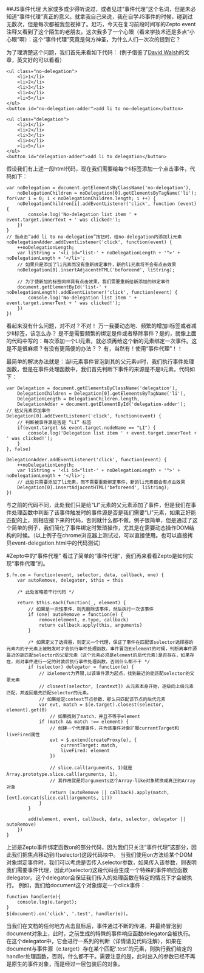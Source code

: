##JS事件代理
大家或多或少得听说过，或者见过“事件代理”这个名词，但是未必知道“事件代理”真正的意义。就拿我自己来说，我在自学JS事件的时候，碰到过无数次，但是每次都被我忽视掉了。赶巧，今天在复习前段时间写的Zepto event 注释又看到了这个陌生的老朋友。这次我多了一个心眼（看来学技术还是多点“小心眼”啊）：这个“事件代理”究竟是何方神圣，为什么人们一次次的提到它？

为了理清楚这个问题，我们首先来看如下代码：
(例子借鉴了[David Walsh](https://davidwalsh.name/event-delegate)的文章，英文好的可以看看）
```
<ul class="no-delegation">
    <li>1</li>
    <li>2</li>
    <li>3</li>
    <li>4</li>
    <li>5</li>
</ul>
<button id="no-delegation-adder">add li to no-delegation</button>

<ul class="delegation">
    <li>1</li>
    <li>2</li>
    <li>3</li>
    <li>4</li>
    <li>5</li>
</ul>
<button id="delegation-adder">add li to delegation</button>

```
假设我们有上述一段html代码，现在我们需要给每个li标签添加一个点击事件，代码如下：

```
var noDelegation = document.getElementsByClassName('no-delegation'),
    noDelegationChildren = noDelegation[0].getElementsByTagName('li');
for(var i = 0; i < noDelegationChildren.length; i ++) {
    noDelegationChildren[i].addEventListener('click', function (event) {
        console.log('No-delegation list item ' + event.target.innerText + ' was clicked!');
    })
}
// 当点击“add li to no-delegation”按钮时，给no-delegation内添加li元素
noDelegationAdder.addEventListener('click', function(event) {
    ++noDelegationLength;
    var liString = '<li id="list-' + noDelegationLength + '">' + noDelegationLength + '</li>';
    // 如果只是添加了li元素而没有重新绑定事件，新的li元素将不会有点击效果
    noDelegation[0].insertAdjacentHTML('beforeend', liString);

    // 为了使新加的标签同样具有点击效果，我们需要重新给新添加的绑定事件
    document.getElementById('list-' + noDelegationLength).addEventListener('click', function(event) {
        console.log('No-delegation list item ' + event.target.innerText + ' was clicked!');
    })
})

```
看起来没有什么问题，对不对？不对！
万一我要动态地、频繁的增加li标签或者减少li标签，该怎么办？
是不是需要频繁的绑定是件或者移除事件？是的，就像上面的代码中写的：每次添加一个LI元素，就必须再给这个新的元素绑定一次事件。这是不是很麻烦？有没有更简便的办法？？ 有，当然有！使用“事件代理”！！

最简单的解决办法就是：当li元素事件冒泡到其的父元素ul时，我们执行事件处理函数，但是在事件处理函数中，我们首先判断下事件的来源是不是li元素，代码如下：

```
var Delegation = document.getElementsByClassName('delegation'),
    DelegationChildren = Delegation[0].getElementsByTagName('li'),
    DelegationLength = DelegationChildren.length,
    DelegationAdder = document.getElementById('delegation-adder');
// 给父元素添加事件
Delegation[0].addEventListener('click', function(event) {
    // 判断被事件源是否是 “LI” 标签
    if(event.target && event.target.nodeName == "LI") {
        console.log('Delegation list item ' + event.target.innerText + ' was clicked!');
    } 
}, false)

DelegationAdder.addEventListener('click', function(event) {
    ++noDelegationLength;
    var liString = '<li id="list-' + noDelegationLength + '">' + noDelegationLength + '</li>';
    // 此处只需要添加了li元素，而不需要重新绑定事件，新的li元素都会有点击效果
    Delegation[0].insertAdjacentHTML('beforeend', liString);
})

```
与之前的代码不同，此处我们只是给“LI”元素的父元素添加了事件，但是我们在事件处理函数中判断了该事件触发时的事件源是否是我们需要“LI”元素，如果正好能匹配的上，则相应接下来的代码，否则就什么都不做。例子很简单，但是通过了这个简单的例子，我们简化了事件绑定时繁琐操作，尤其是在需要动态操作DOM结构的时候。（以上例子在chrome浏览器上测试过，可以直接使用。也可以直接拷贝event-delegation.html中的代码测试）

#Zepto中的“事件代理”
看过了简单的“事件代理”，我们再来看看Zepto是如何实现“事件代理”的。

```
$.fn.on = function(event, selector, data, callback, one) {
    var autoRemove, delegator, $this = this

    /* 此处省略若干行代码 */

    return $this.each(function(_, element) {
        // 如果是一次性事件，则先删除该事件，然后执行一次该事件
        if (one) autoRemove = function(e) {
            remove(element, e.type, callback)
            return callback.apply(this, arguments)
        }

        /* 如果定义了选择器，则定义一个代理，保证了事件在匹配该selector选择器的元素内的子元素上被触发时才会执行事件处理函数。事件冒泡到element的时候，判断离事件源最近的能匹配selector的父辈元素（这个元素必须是element的后代元素)是否存在，如果存在，则对事件进行一定的封装后执行事件处理函数，否则什么都不干 */
        if (selector) delegator = function(e) {
            // 以element为界限,以该事件源为起点，找到最近的能匹配selector的父辈元素
            // closest(selector, [context]) 从元素本身开始，逐级向上级元素匹配，并返回最先匹配selector的元素。
            // 如果给定context节点参数，那么只匹配该节点的后代元素
            var evt, match = $(e.target).closest(selector, element).get(0)
                // 如果找到了match，并且不等于element
            if (match && match !== element) {
                // 创建一个代理事件，并为该事件对象扩展currentTarget和liveFired属性
                evt = $.extend(createProxy(e), {
                    currentTarget: match,
                    liveFired: element
                })

                // slice.call(arguments, 1)就是Array.prototype.slice.call(arguments, 1)，
                // 其作用就是将arguments这个Array-like对象转换成真正的Array对象
                return (autoRemove || callback).apply(match, [evt].concat(slice.call(arguments, 1)))
            }
        }

        add(element, event, callback, data, selector, delegator || autoRemove)
    })
}
```
上述是Zepto事件绑定函数on的部分代码，因为我们只关注“事件代理”这部分，因此我们把焦点移动到if(selector)这段代码块中。
当我们使用on方法给某个DOM对象绑定事件时，我们可以考虑是否传入selector参数，如果传入该参数，则表明我们需要事件代理，因此if(selector)这段代码会生成一个特殊的事件响应函数delegator。这个delegator会保证我们传入的处理函数在特定的情况下才会被执行。
例如，我们给document这个对象绑定一个click事件：
```
function handler(e){
    console.log(e.target);
}
$(document).on('click', '.test', handler(e))。
```
当我们在文档的任何地方点击鼠标后，事件通过不断的传递，并最终冒泡到document对象上，此时，之前生成的特殊的事件响应函数delegator会被执行。在这个delegator中，它会进行一系列的判断（详情请见代码注解），如果在document与事件源（e.target）存在某个匹配'.test'的元素，则执行我们给定的handler处理函数，否则，什么都不干。需要注意的是，此时出入的参数已经不再是原生的事件对象，而是经过一层包装后的对象。